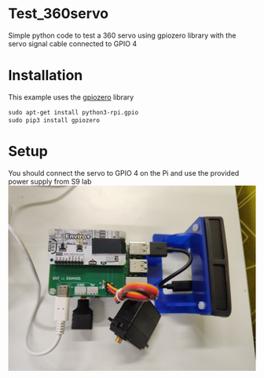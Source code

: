 # Test_360servo
Simple python code to test a 360 servo using gpiozero library with the servo signal cable connected to GPIO 4
# Installation
This example uses the [gpiozero](https://gpiozero.readthedocs.io/en/stable/api_output.html#servo) library
```
sudo apt-get install python3-rpi.gpio
sudo pip3 install gpiozero
```
# Setup
You should connect the servo to GPIO 4 on the Pi and use the provided power supply from S9 lab
![servo connection](https://github.com/fervanegas/Test_360servo/blob/main/img/servo_connection2.jpg)

